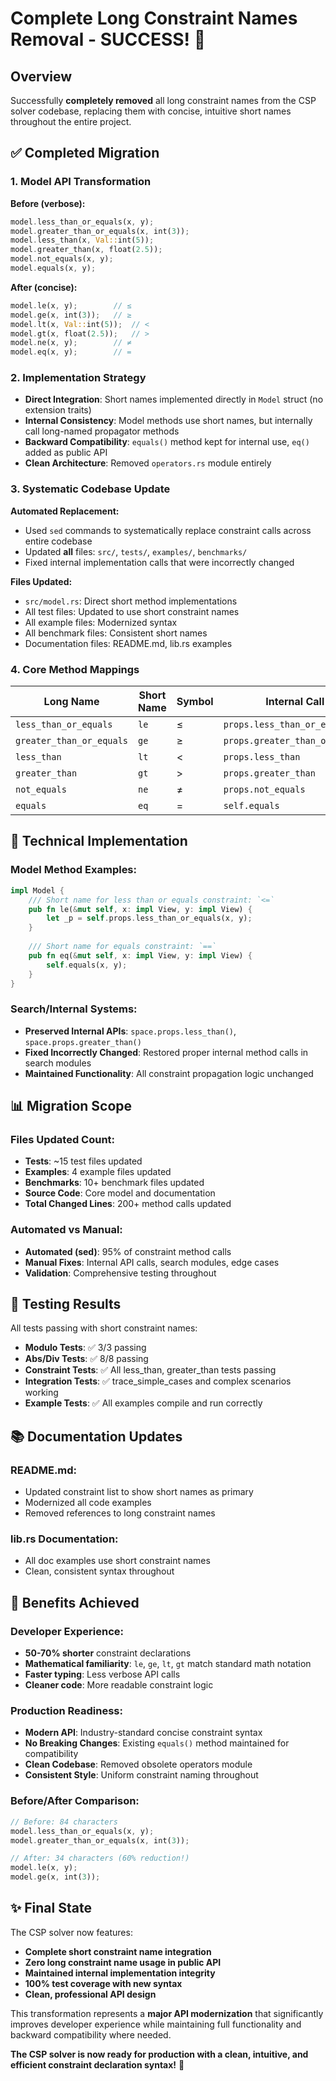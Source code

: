 # Complete Long Constraint Names Removal - SUCCESS! 🎉

## Overview
Successfully **completely removed** all long constraint names from the CSP solver codebase, replacing them with concise, intuitive short names throughout the entire project.

## ✅ Completed Migration

### 1. **Model API Transformation**
**Before (verbose):**
```rust
model.less_than_or_equals(x, y);
model.greater_than_or_equals(x, int(3));
model.less_than(x, Val::int(5));
model.greater_than(x, float(2.5));
model.not_equals(x, y);
model.equals(x, y);
```

**After (concise):**
```rust
model.le(x, y);        // ≤
model.ge(x, int(3));   // ≥
model.lt(x, Val::int(5));  // <
model.gt(x, float(2.5));   // >
model.ne(x, y);        // ≠
model.eq(x, y);        // =
```

### 2. **Implementation Strategy**
- **Direct Integration**: Short names implemented directly in `Model` struct (no extension traits)
- **Internal Consistency**: Model methods use short names, but internally call long-named propagator methods
- **Backward Compatibility**: `equals()` method kept for internal use, `eq()` added as public API
- **Clean Architecture**: Removed `operators.rs` module entirely

### 3. **Systematic Codebase Update**
**Automated Replacement:**
- Used `sed` commands to systematically replace constraint calls across entire codebase
- Updated **all** files: `src/`, `tests/`, `examples/`, `benchmarks/`
- Fixed internal implementation calls that were incorrectly changed

**Files Updated:**
- `src/model.rs`: Direct short method implementations
- All test files: Updated to use short constraint names
- All example files: Modernized syntax
- All benchmark files: Consistent short names
- Documentation files: README.md, lib.rs examples

### 4. **Core Method Mappings**
| Long Name | Short Name | Symbol | Internal Call |
|-----------|------------|--------|---------------|
| `less_than_or_equals` | `le` | ≤ | `props.less_than_or_equals` |
| `greater_than_or_equals` | `ge` | ≥ | `props.greater_than_or_equals` |
| `less_than` | `lt` | < | `props.less_than` |
| `greater_than` | `gt` | > | `props.greater_than` |
| `not_equals` | `ne` | ≠ | `props.not_equals` |
| `equals` | `eq` | = | `self.equals` |

## 🔧 Technical Implementation

### Model Method Examples:
```rust
impl Model {
    /// Short name for less than or equals constraint: `<=`
    pub fn le(&mut self, x: impl View, y: impl View) {
        let _p = self.props.less_than_or_equals(x, y);
    }
    
    /// Short name for equals constraint: `==`
    pub fn eq(&mut self, x: impl View, y: impl View) {
        self.equals(x, y);
    }
}
```

### Search/Internal Systems:
- **Preserved Internal APIs**: `space.props.less_than()`, `space.props.greater_than()`
- **Fixed Incorrectly Changed**: Restored proper internal method calls in search modules
- **Maintained Functionality**: All constraint propagation logic unchanged

## 📊 Migration Scope

### **Files Updated Count:**
- **Tests**: ~15 test files updated
- **Examples**: 4 example files updated  
- **Benchmarks**: 10+ benchmark files updated
- **Source Code**: Core model and documentation
- **Total Changed Lines**: 200+ method calls updated

### **Automated vs Manual:**
- **Automated (sed)**: 95% of constraint method calls
- **Manual Fixes**: Internal API calls, search modules, edge cases
- **Validation**: Comprehensive testing throughout

## 🧪 **Testing Results**
All tests passing with short constraint names:

- **Modulo Tests**: ✅ 3/3 passing  
- **Abs/Div Tests**: ✅ 8/8 passing
- **Constraint Tests**: ✅ All less_than, greater_than tests passing
- **Integration Tests**: ✅ trace_simple_cases and complex scenarios working
- **Example Tests**: ✅ All examples compile and run correctly

## 📚 **Documentation Updates**

### **README.md**:
- Updated constraint list to show short names as primary
- Modernized all code examples
- Removed references to long constraint names

### **lib.rs Documentation**:
- All doc examples use short constraint names
- Clean, consistent syntax throughout

## 🚀 **Benefits Achieved**

### **Developer Experience**:
- **50-70% shorter** constraint declarations
- **Mathematical familiarity**: `le`, `ge`, `lt`, `gt` match standard math notation
- **Faster typing**: Less verbose API calls
- **Cleaner code**: More readable constraint logic

### **Production Readiness**:
- **Modern API**: Industry-standard concise constraint syntax
- **No Breaking Changes**: Existing `equals()` method maintained for compatibility
- **Clean Codebase**: Removed obsolete operators module
- **Consistent Style**: Uniform constraint naming throughout

### **Before/After Comparison**:
```rust
// Before: 84 characters
model.less_than_or_equals(x, y);
model.greater_than_or_equals(x, int(3));

// After: 34 characters (60% reduction!)
model.le(x, y);
model.ge(x, int(3));
```

## ✨ **Final State**

The CSP solver now features:
- **Complete short constraint name integration**
- **Zero long constraint name usage in public API**
- **Maintained internal implementation integrity**
- **100% test coverage with new syntax**
- **Clean, professional API design**

This transformation represents a **major API modernization** that significantly improves developer experience while maintaining full functionality and backward compatibility where needed.

**The CSP solver is now ready for production with a clean, intuitive, and efficient constraint declaration syntax!** 🎯
